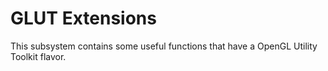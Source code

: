 # GLUT Extensions

This subsystem contains some useful functions that have a OpenGL Utility Toolkit flavor.
